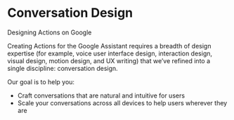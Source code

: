 # Conversation Design

Designing Actions on Google

Creating Actions for the Google Assistant requires a breadth of design expertise
(for example, voice user interface design, interaction design, visual design,
motion design, and UX writing) that we’ve refined into a single discipline:
conversation design.

Our goal is to help you:

- Craft conversations that are natural and intuitive for users
- Scale your conversations across all devices to help users wherever they are

